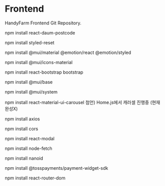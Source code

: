 # Frontend
HandyFarm Frontend Git Repository.

npm install react-daum-postcode

npm install styled-reset

npm install @mui/material @emotion/react @emotion/styled

npm install @mui/icons-material

npm install react-bootstrap bootstrap

npm install @mui/base

npm install @mui/system

npm install react-material-ui-carousel
첨언) Home.js에서 캐러셀 진행중 (현재 완성X)

npm install axios

npm install cors

npm install react-modal

npm install node-fetch

npm install nanoid

npm install @tosspayments/payment-widget-sdk

npm install react-router-dom
